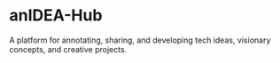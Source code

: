 # anIDEA-Hub
A platform for annotating, sharing, and developing tech ideas, visionary concepts, and creative projects.
